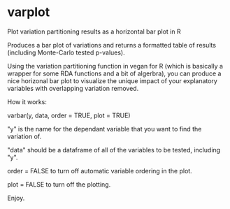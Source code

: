 # varplot
Plot variation partitioning results as a horizontal bar plot in R

Produces a bar plot of variations and returns a formatted table of 
results (including Monte-Carlo tested p-values).

Using the variation partitioning function in vegan for R (which is
basically a wrapper for some RDA functions and a bit of algerbra),
you can produce a nice horizonal bar plot to visualize the unique
impact of your explanatory variables with overlapping variation 
removed. 

How it works: 

varbar(y, data, order = TRUE, plot = TRUE)

"y" is the name for the dependant variable that you want to find 
the variation of.

"data" should be a dataframe of all of the variables to be tested, 
including "y".

order = FALSE to turn off automatic variable ordering in the plot.

plot = FALSE to turn off the plotting.

 

Enjoy. 
